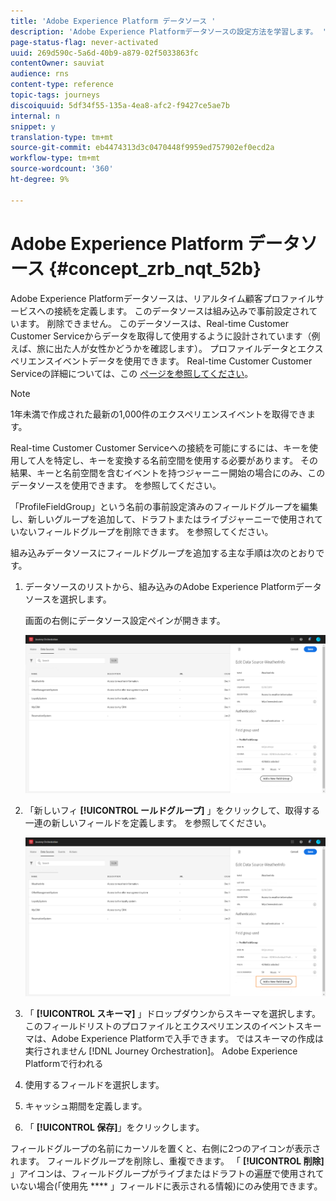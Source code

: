 ```yaml
---
title: 'Adobe Experience Platform データソース '
description: 'Adobe Experience Platformデータソースの設定方法を学習します。 '
page-status-flag: never-activated
uuid: 269d590c-5a6d-40b9-a879-02f5033863fc
contentOwner: sauviat
audience: rns
content-type: reference
topic-tags: journeys
discoiquuid: 5df34f55-135a-4ea8-afc2-f9427ce5ae7b
internal: n
snippet: y
translation-type: tm+mt
source-git-commit: eb4474313d3c0470448f9959ed757902ef0ecd2a
workflow-type: tm+mt
source-wordcount: '360'
ht-degree: 9%

---
```



# Adobe Experience Platform データソース {#concept_zrb_nqt_52b}

Adobe Experience Platformデータソースは、リアルタイム顧客プロファイルサービスへの接続を定義します。 このデータソースは組み込みで事前設定されています。 削除できません。 このデータソースは、Real-time Customer Customer Serviceからデータを取得して使用するように設計されています（例えば、旅に出た人が女性かどうかを確認します）。 プロファイルデータとエクスペリエンスイベントデータを使用できます。 Real-time Customer Customer Serviceの詳細については、この [ページを参照してください](https://docs.adobe.com/content/help/ja-JP/experience-platform/profile/home.html)。

>[!NOTE]
>
>1年未満で作成された最新の1,000件のエクスペリエンスイベントを取得できます。

Real-time Customer Customer Serviceへの接続を可能にするには、キーを使用して人を特定し、キーを変換する名前空間を使用する必要があります。 その結果、キーと名前空間を含むイベントを持つジャーニー開始の場合にのみ、このデータソースを使用できます。 [](../building-journeys/journey.md) を参照してください。

「ProfileFieldGroup」という名前の事前設定済みのフィールドグループを編集し、新しいグループを追加して、ドラフトまたはライブジャーニーで使用されていないフィールドグループを削除できます。 [](../datasource/field-groups.md) を参照してください。

組み込みデータソースにフィールドグループを追加する主な手順は次のとおりです。

1. データソースのリストから、組み込みのAdobe Experience Platformデータソースを選択します。

   画面の右側にデータソース設定ペインが開きます。

   ![](../assets/journey23.png)

1. 「新しいフィ **[!UICONTROL ールドグループ]** 」をクリックして、取得する一連の新しいフィールドを定義します。 [](../datasource/field-groups.md) を参照してください。

   ![](../assets/journey24.png)

1. 「 **[!UICONTROL スキーマ]** 」ドロップダウンからスキーマを選択します。 このフィールドリストのプロファイルとエクスペリエンスのイベントスキーマは、Adobe Experience Platformで入手できます。 ではスキーマの作成は実行されません [!DNL Journey Orchestration]。 Adobe Experience Platformで行われる
1. 使用するフィールドを選択します。
1. キャッシュ期間を定義します。
1. 「 **[!UICONTROL 保存]**」をクリックします。

フィールドグループの名前にカーソルを置くと、右側に2つのアイコンが表示されます。 フィールドグループを削除し、重複できます。 「 **[!UICONTROL 削除]** 」アイコンは、フィールドグループがライブまたはドラフトの遍歴で使用されていない場合(「使用先 **** 」フィールドに表示される情報)にのみ使用できます。
